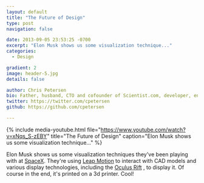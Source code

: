 ```yaml
---
layout: default
title: "The Future of Design"
type: post
navigation: false

date: 2013-09-05 23:53:25 -0700
excerpt: "Elon Musk shows us some visualization technique..."
categories:
  - Design

gradient: 2
image: header-5.jpg
details: false

author: Chris Petersen
bio: Father, husband, CTO and cofounder of Scientist.com, developer, entrepreneur and technologist.
twitter: https://twitter.com/cpetersen
github: https://github.com/cpetersen

---
```


{% include media-youtube.html file="https://www.youtube.com/watch?v=xNqs_S-zEBY" title="The Future of Design" caption="Elon Musk shows us some visualization technique..." %}

Elon Musk shows us some visualization techniques they've been playing with at  [SpaceX](http://www.spacex.com/). They're using  [Leap Motion](https://www.leapmotion.com/)  to interact with CAD models and various display technologies, including the  [Oculus Rift](http://www.oculusvr.com/) , to display it. Of course in the end, it's printed on a 3d printer. Cool!
